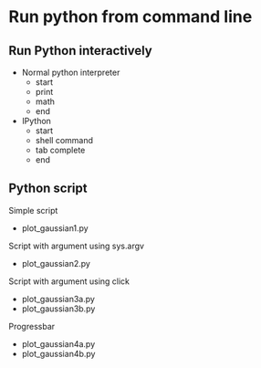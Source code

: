 # Run python from command line

## Run Python interactively

* Normal python interpreter
  - start
  - print
  - math
  - end
* IPython
  - start
  - shell command
  - tab complete
  - end

## Python script

Simple script

* plot_gaussian1.py

Script with argument using sys.argv

* plot_gaussian2.py

Script with argument using click

* plot_gaussian3a.py
* plot_gaussian3b.py

Progressbar

* plot_gaussian4a.py
* plot_gaussian4b.py
